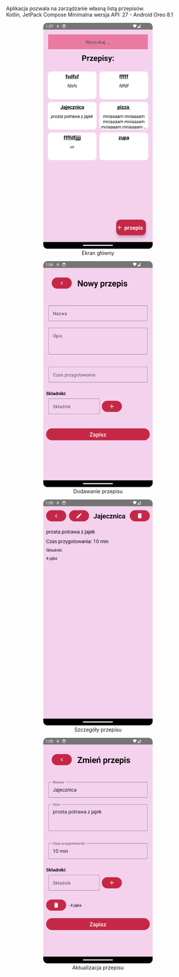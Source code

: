 Aplikacja pozwala na zarządzanie własną listą przepisów.  
Kotlin, JetPack Compose Minimalna wersja API: 27 - Android Oreo 8.1

<p align="center">
  <img src="/screens/Home.png?raw=true" width="300" alt="Ekran główny">
  <br>Ekran główny
</p>

<p align="center">
  <img src="/screens/NewRecipe.png?raw=true" width="300" alt="Dodawanie przepisu">
  <br>Dodawanie przepisu
</p>

<p align="center">
  <img src="/screens/Details.png?raw=true" width="300" alt="Szczegóły przepisu">
  <br>Szczegóły przepisu
</p>

<p align="center">
  <img src="/screens/EditDetails.png?raw=true" width="300" alt="Aktualizacja przepisu">
  <br>Aktualizacja przepisu
</p>
